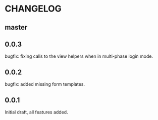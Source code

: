 # CHANGELOG

## master

## 0.0.3

bugfix: fixing calls to the view helpers when in multi-phase login mode.

## 0.0.2

bugfix: added missing form templates.

## 0.0.1

Initial draft, all features added.